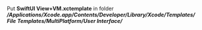 Put **SwiftUI View+VM.xctemplate** in folder 
***/Applications/Xcode.app/Contents/Developer/Library/Xcode/Templates/File Templates/MultiPlatform/User Interface/***
